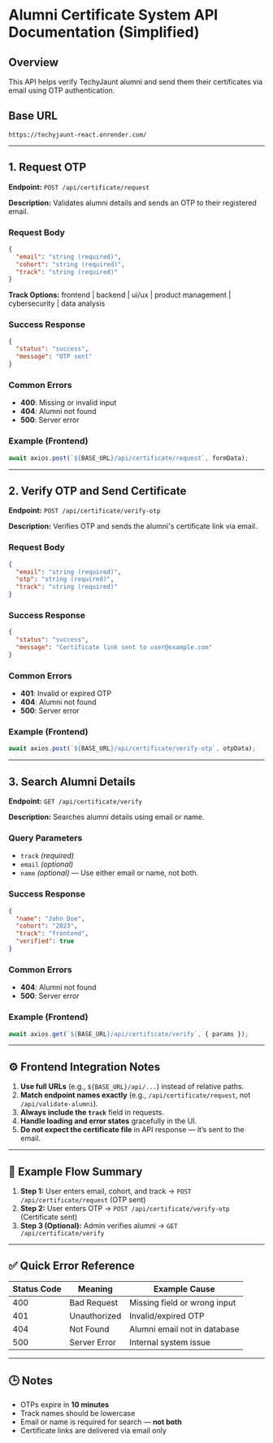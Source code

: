 # Alumni Certificate System API Documentation (Simplified)

## Overview

This API helps verify TechyJaunt alumni and send them their certificates via email using OTP authentication.

## Base URL

```
https://techyjaunt-react.onrender.com/
```

---

## 1. Request OTP

**Endpoint:** `POST /api/certificate/request`

**Description:** Validates alumni details and sends an OTP to their registered email.

### Request Body

```json
{
  "email": "string (required)",
  "cohort": "string (required)",
  "track": "string (required)"
}
```

**Track Options:** frontend | backend | ui/ux | product management | cybersecurity | data analysis

### Success Response

```json
{
  "status": "success",
  "message": "OTP sent"
}
```

### Common Errors

* **400**: Missing or invalid input
* **404**: Alumni not found
* **500**: Server error

### Example (Frontend)

```js
await axios.post(`${BASE_URL}/api/certificate/request`, formData);
```

---

## 2. Verify OTP and Send Certificate

**Endpoint:** `POST /api/certificate/verify-otp`

**Description:** Verifies OTP and sends the alumni's certificate link via email.

### Request Body

```json
{
  "email": "string (required)",
  "otp": "string (required)",
  "track": "string (required)"
}
```
<!--The request must be in lowercase-->

### Success Response

```json
{
  "status": "success",
  "message": "Certificate link sent to user@example.com"
}
```

### Common Errors

* **401**: Invalid or expired OTP
* **404**: Alumni not found
* **500**: Server error

### Example (Frontend)

```js
await axios.post(`${BASE_URL}/api/certificate/verify-otp`, otpData);
```

---

## 3. Search Alumni Details

**Endpoint:** `GET /api/certificate/verify`

**Description:** Searches alumni details using email or name.

### Query Parameters

* `track` *(required)*
* `email` *(optional)*
* `name` *(optional)* — Use either email or name, not both.

### Success Response

```json
{
  "name": "John Doe",
  "cohort": "2023",
  "track": "frontend",
  "verified": true
}
```

### Common Errors

* **404**: Alumni not found
* **500**: Server error

### Example (Frontend)

```js
await axios.get(`${BASE_URL}/api/certificate/verify`, { params });
```

---

## ⚙️ Frontend Integration Notes

1. **Use full URLs** (e.g., `${BASE_URL}/api/...`) instead of relative paths.
2. **Match endpoint names exactly** (e.g., `/api/certificate/request`, not `/api/validate-alumni`).
3. **Always include the `track`** field in requests.
4. **Handle loading and error states** gracefully in the UI.
5. **Do not expect the certificate file** in API response — it’s sent to the email.

---

## 🧩 Example Flow Summary

1. **Step 1:** User enters email, cohort, and track → `POST /api/certificate/request` (OTP sent)
2. **Step 2:** User enters OTP → `POST /api/certificate/verify-otp` (Certificate sent)
3. **Step 3 (Optional):** Admin verifies alumni → `GET /api/certificate/verify`

---

## ✅ Quick Error Reference

| Status Code | Meaning      | Example Cause                |
| ----------- | ------------ | ---------------------------- |
| 400         | Bad Request  | Missing field or wrong input |
| 401         | Unauthorized | Invalid/expired OTP          |
| 404         | Not Found    | Alumni email not in database |
| 500         | Server Error | Internal system issue        |

---

## 🕒 Notes

* OTPs expire in **10 minutes**
* Track names should be lowercase
* Email or name is required for search — **not both**
* Certificate links are delivered via email only
